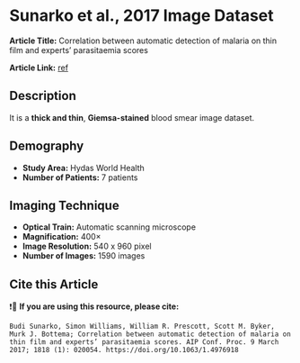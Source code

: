# **Sunarko et al., 2017 Image Dataset**  
**Article Title:** Correlation between automatic detection of malaria on thin film and experts’ parasitaemia scores

**Article Link:** [ref](https://pubs.aip.org/aip/acp/article/1818/1/020054/784009/Correlation-between-automatic-detection-of-malaria)

## **Description**
It is a **thick and thin**, **Giemsa-stained** blood smear image dataset.


## **Demography**
+ **Study Area:** Hydas World Health
+ **Number of Patients:** 7 patients


## **Imaging Technique**
+ **Optical Train:**  Automatic scanning microscope
+ **Magnification:** 400× 
+ **Image Resolution:** 540 x 960 pixel
+ **Number of Images:** 1590 images


## **Cite this Article**
❗🛑 **If you are using this resource, please cite:** 
```
Budi Sunarko, Simon Williams, William R. Prescott, Scott M. Byker, Murk J. Bottema; Correlation between automatic detection of malaria on thin film and experts’ parasitaemia scores. AIP Conf. Proc. 9 March 2017; 1818 (1): 020054. https://doi.org/10.1063/1.4976918
```
